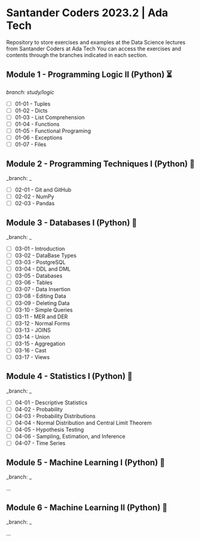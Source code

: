 # Santander Coders 2023.2 | Ada Tech
Repository to store exercises and examples at the Data Science lectures from Santander Coders at Ada Tech
You can access the exercises and contents through the branches indicated in each section.

## Module 1 - Programming Logic II (Python) :hourglass_flowing_sand:
_branch: study/logic_

- [ ] 01-01 - Tuples
- [ ] 01-02 - Dicts
- [ ] 01-03 - List Comprehension
- [ ] 01-04 - Functions
- [ ] 01-05 - Functional Programing
- [ ] 01-06 - Exceptions
- [ ] 01-07 - Files

## Module 2 - Programming Techniques I (Python) :construction:
_branch: _

- [ ] 02-01 - Git and GitHub
- [ ] 02-02 - NumPy
- [ ] 02-03 - Pandas

## Module 3 - Databases I (Python) :construction:
_branch: _

- [ ] 03-01 - Introduction
- [ ] 03-02 - DataBase Types
- [ ] 03-03 - PostgreSQL
- [ ] 03-04 - DDL and DML
- [ ] 03-05 - Databases
- [ ] 03-06 - Tables
- [ ] 03-07 - Data Insertion
- [ ] 03-08 - Editing Data
- [ ] 03-09 - Deleting Data
- [ ] 03-10 - Simple Queries
- [ ] 03-11 - MER and DER
- [ ] 03-12 - Normal Forms
- [ ] 03-13 - JOINS
- [ ] 03-14 - Union
- [ ] 03-15 - Aggregation
- [ ] 03-16 - Cast
- [ ] 03-17 - Views

## Module 4 - Statistics I (Python) :construction:
_branch: _

- [ ] 04-01 - Descriptive Statistics
- [ ] 04-02 - Probability
- [ ] 04-03 - Probability Distributions
- [ ] 04-04 - Normal Distribution and Central Limit Theorem
- [ ] 04-05 - Hypothesis Testing
- [ ] 04-06 - Sampling, Estimation, and Inference
- [ ] 04-07 - Time Series

## Module 5 - Machine Learning I (Python) :construction:
_branch: _

...

## Module 6 - Machine Learning II (Python) :construction:
_branch: _

...
